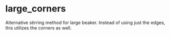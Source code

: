# large_corners
Alternative stirring method for large beaker. Instead of using just the edges, this utilizes the corners as well.
